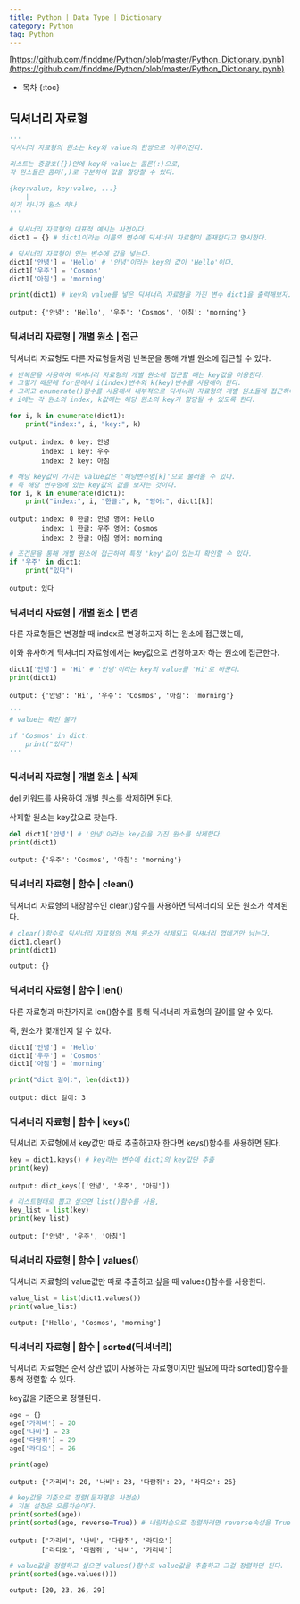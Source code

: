 ```yaml
---
title: Python | Data Type | Dictionary
category: Python
tag: Python
---
```


[https://github.com/finddme/Python/blob/master/Python_Dictionary.ipynb](https://github.com/finddme/Python/blob/master/Python_Dictionary.ipynb)









* 목차
{:toc}














## 딕셔너리 자료형


```python
'''
딕셔너리 자료형의 원소는 key와 value의 한쌍으로 이루어진다.

리스트는 중괄호({})안에 key와 value는 콜론(:)으로,
각 원소들은 콤마(,)로 구분하여 값을 할당할 수 있다.

{key:value, key:value, ...}
    |
이거 하나가 원소 하나
'''
```


```python
# 딕셔너리 자료형의 대표적 예시는 사전이다.
dict1 = {} # dict1이라는 이름의 변수에 딕셔너리 자료형이 존재한다고 명시한다.

# 딕셔너리 자료형이 있는 변수에 값을 넣는다.
dict1['안녕'] = 'Hello' # '안녕'이라는 key의 값이 'Hello'이다.
dict1['우주'] = 'Cosmos'
dict1['아침'] = 'morning'

print(dict1) # key와 value를 넣은 딕셔너리 자료형을 가진 변수 dict1을 출력해보자.
```

    output: {'안녕': 'Hello', '우주': 'Cosmos', '아침': 'morning'}
    

### 딕셔너리 자료형 | 개별 원소 | 접근

딕셔너리 자료형도 다른 자료형들처럼 반복문을 통해 개별 원소에 접근할 수 있다.


```python
# 반복문을 사용하여 딕셔너리 자료형의 개별 원소에 접근할 때는 key값을 이용한다.
# 그렇기 때문에 for문에서 i(index)변수와 k(key)변수를 사용해야 한다.
# 그리고 enumerate()함수를 사용해서 내부적으로 딕셔너리 자료형의 개별 원소들에 접근하여 
# i에는 각 원소의 index, k값에는 해당 원소의 key가 할당될 수 있도록 한다.

for i, k in enumerate(dict1):
    print("index:", i, "key:", k)
```

    output: index: 0 key: 안녕
            index: 1 key: 우주
            index: 2 key: 아침
    


```python
# 해당 key값이 가지는 value값은 '해당변수명[k]'으로 불러올 수 있다.
# 즉 해당 변수명에 있는 key값의 값을 보자는 것이다.
for i, k in enumerate(dict1):
    print("index:", i, "한글:", k, "영어:", dict1[k])
```

    output: index: 0 한글: 안녕 영어: Hello
            index: 1 한글: 우주 영어: Cosmos
            index: 2 한글: 아침 영어: morning
    


```python
# 조건문을 통해 개별 원소에 접근하여 특정 'key'값이 있는지 확인할 수 있다.
if '우주' in dict1:
    print("있다")
```

    output: 있다
    

### 딕셔너리 자료형 | 개별 원소 | 변경

다른 자료형들은 변경할 때 index로 변경하고자 하는 원소에 접근했는데,

이와 유사하게 딕셔너리 자료형에서는 key값으로 변경하고자 하는 원소에 접근한다. 


```python
dict1['안녕'] = 'Hi' # '안녕'이라는 key의 value를 'Hi'로 바꾼다.
print(dict1)
```

    output: {'안녕': 'Hi', '우주': 'Cosmos', '아침': 'morning'}
    


```python
'''
# value는 확인 불가

if 'Cosmos' in dict:
    print("있다")
'''
```

### 딕셔너리 자료형 | 개별 원소 | 삭제

del 키워드를 사용하여 개별 원소를 삭제하면 된다.

삭제할 원소는 key값으로 찾는다.


```python
del dict1['안녕'] # '안녕'이라는 key값을 가진 원소를 삭제한다.
print(dict1)
```

    output: {'우주': 'Cosmos', '아침': 'morning'}
    

### 딕셔너리 자료형 | 함수 | clean()

딕셔너리 자료형의 내장함수인 clear()함수를 사용하면 딕셔너리의 모든 원소가 삭제된다.


```python
# clear()함수로 딕셔너리 자료형의 전체 원소가 삭제되고 딕셔너리 껍데기만 남는다.
dict1.clear()
print(dict1)
```

    output: {}
    

### 딕셔너리 자료형 | 함수 | len()

다른 자료형과 마찬가지로 len()함수를 통해 딕셔너리 자료형의 길이를 알 수 있다.

즉, 원소가 몇개인지 알 수 있다.


```python
dict1['안녕'] = 'Hello'
dict1['우주'] = 'Cosmos'
dict1['아침'] = 'morning'

print("dict 길이:", len(dict1))
```

    output: dict 길이: 3
    

### 딕셔너리 자료형 | 함수 | keys()

딕셔너리 자료형에서 key값만 따로 추출하고자 한다면 keys()함수를 사용하면 된다.


```python
key = dict1.keys() # key라는 변수에 dict1의 key값만 추출
print(key)
```

    output: dict_keys(['안녕', '우주', '아침'])
    


```python
# 리스트형태로 뽑고 싶으면 list()함수를 사용,
key_list = list(key)
print(key_list)
```

    output: ['안녕', '우주', '아침']
    

### 딕셔너리 자료형 | 함수 | values()

딕셔너리 자료형의 value값만 따로 추출하고 싶을 때 values()함수를 사용한다.


```python
value_list = list(dict1.values())
print(value_list)
```

    output: ['Hello', 'Cosmos', 'morning']
    

### 딕셔너리 자료형 | 함수 | sorted(딕셔너리)

딕셔너리 자료형은 순서 상관 없이 사용하는 자료형이지만 필요에 따라 sorted()함수를 통해 정렬할 수 있다.

key값을 기준으로 정렬된다.


```python
age = {}
age['가리비'] = 20
age['나비'] = 23
age['다람쥐'] = 29
age['라디오'] = 26

print(age)
```

    output: {'가리비': 20, '나비': 23, '다람쥐': 29, '라디오': 26}
    


```python
# key값을 기준으로 정렬(문자열은 사전순)
# 기본 설정은 오름차순이다.
print(sorted(age))
print(sorted(age, reverse=True)) # 내림차순으로 정렬하려면 reverse속성을 True로 해주면 된다.
```

    output: ['가리비', '나비', '다람쥐', '라디오']
            ['라디오', '다람쥐', '나비', '가리비']
    


```python
# value값을 정렬하고 싶으면 values()함수로 value값을 추출하고 그걸 정렬하면 된다.
print(sorted(age.values()))
```

    output: [20, 23, 26, 29]
    


